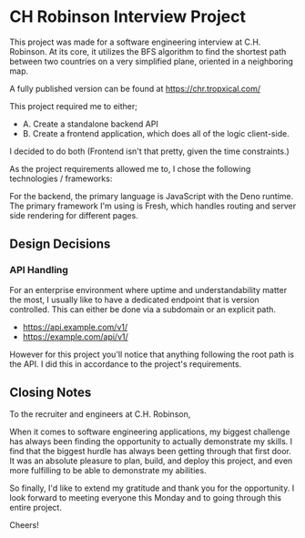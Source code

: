 # CH Robinson Interview Project

This project was made for a software engineering interview at C.H. Robinson. At its core, it utilizes the BFS algorithm to find the shortest path between two countries on a very simplified plane, oriented in a neighboring map.

A fully published version can be found at https://chr.tropxical.com/

This project required me to either;

- A. Create a standalone backend API
- B. Create a frontend application, which does all of the logic client-side.

I decided to do both (Frontend isn't that pretty, given the time constraints.)

As the project requirements allowed me to, I chose the following technologies / frameworks:

For the backend, the primary language is JavaScript with the Deno runtime. The primary framework I'm using is Fresh, which handles routing and server side rendering for different pages.


## Design Decisions

### API Handling
For an enterprise environment where uptime and understandability matter the most, I usually like to have a dedicated endpoint that is version controlled. This can either be done via a subdomain or an explicit path.

- https://api.example.com/v1/
- https://example.com/api/v1/

However for this project you'll notice that anything following the root path is the API. I did this in accordance to the project's requirements.


## Closing Notes
To the recruiter and engineers at C.H. Robinson,

When it comes to software engineering applications, my biggest challenge has always been finding the opportunity to actually demonstrate my skills. I find that the biggest hurdle has always been getting through that first door. It was an absolute pleasure to plan, build, and deploy this project, and even more fulfilling to be able to demonstrate my abilities.

So finally, I'd like to extend my gratitude and thank you for the opportunity. I look forward to meeting everyone this Monday and to going through this entire project.

Cheers!